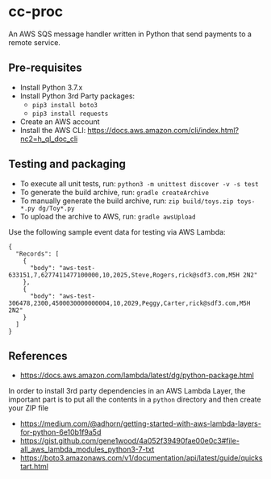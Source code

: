 # cc-proc
An AWS SQS message handler written in Python that send payments to a remote service.

## Pre-requisites
* Install Python 3.7.x
* Install Python 3rd Party packages:
  * `pip3 install boto3` 
  * `pip3 install requests` 
* Create an AWS account
* Install the AWS CLI: https://docs.aws.amazon.com/cli/index.html?nc2=h_ql_doc_cli

## Testing and packaging
* To execute all unit tests, run: `python3 -m unittest discover -v -s test`
* To generate the build archive, run: `gradle createArchive`
* To manually generate the build archive, run: `zip build/toys.zip toys-*.py dg/Toy*.py`
* To upload the archive to AWS, run: `gradle awsUpload`

Use the following sample event data for testing via AWS Lambda:
````
{
  "Records": [
    {
      "body": "aws-test-633151,7,6277411477100000,10,2025,Steve,Rogers,rick@sdf3.com,M5H 2N2"
    },
    {
      "body": "aws-test-306478,2300,4500030000000004,10,2029,Peggy,Carter,rick@sdf3.com,M5H 2N2"
    }
  ]
}
````

## References
* https://docs.aws.amazon.com/lambda/latest/dg/python-package.html

In order to install 3rd party dependencies in an AWS Lambda Layer, the important part is to
put all the contents in a `python` directory and then create your ZIP file
* https://medium.com/@adhorn/getting-started-with-aws-lambda-layers-for-python-6e10b1f9a5d
* https://gist.github.com/gene1wood/4a052f39490fae00e0c3#file-all_aws_lambda_modules_python3-7-txt
* https://boto3.amazonaws.com/v1/documentation/api/latest/guide/quickstart.html